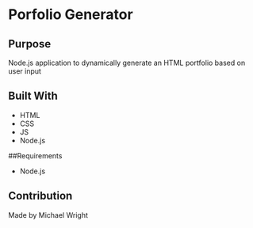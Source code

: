 # Porfolio Generator


## Purpose
Node.js application to dynamically generate an HTML portfolio based on user input

## Built With
* HTML
* CSS
* JS
* Node.js

##Requirements
* Node.js

## Contribution
Made by Michael Wright

